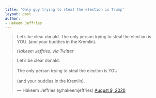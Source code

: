 ```yaml
---
title: 'Only guy trying to steal the election is Trump'
layout: post
author:
- Hakeem Jeffries
---
```


> Let’s be clear donald. The only person trying to steal the election is YOU. (and your buddies in the Kremlin).
>
> <cite>Hakeem Jeffries, via Twitter</cite>

<blockquote class="twitter-tweet">
	<p lang="en" dir="ltr">
		Let’s be clear donald.<br>
		<br>
		The only person trying to steal the election is YOU.<br>
		<br>
		(and your buddies in the Kremlin).
	</p>
	&mdash; Hakeem Jeffries (@hakeemjeffries) <a href="https://twitter.com/hakeemjeffries/status/1292286591889801218?ref_src=twsrc%5Etfw">August 9, 2020</a>
</blockquote>
<script async src="https://platform.twitter.com/widgets.js" charset="utf-8"></script>
